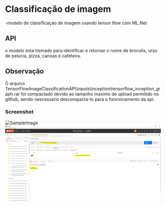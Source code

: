 # Classificação de imagem

-modelo de classificação de imagem usando tensor flow com ML.Net

## API

o modelo esta treinado para identificar e retornar o nome de brocolis, urso de pelucia, pizza, canoas e cafeteira.

## Observação

O arquivo TensorFlowImageClassificationAPI\inputs\inception\tensorflow_inception_graph.rar foi compactado devido ao tamanho maximo de upload permitido no github, sendo nescessario descompacta-lo para o funcionamento da api.

### Screenshot 

![SampleImage](https://5.imimg.com/data5/HK/RM/MY-4390697/teddy-bear-500x500.jpg)
![result](TensorFlowImageClassificationAPI/TensorFlowImageClassificationAPI/Screenshot/result.PNG)
